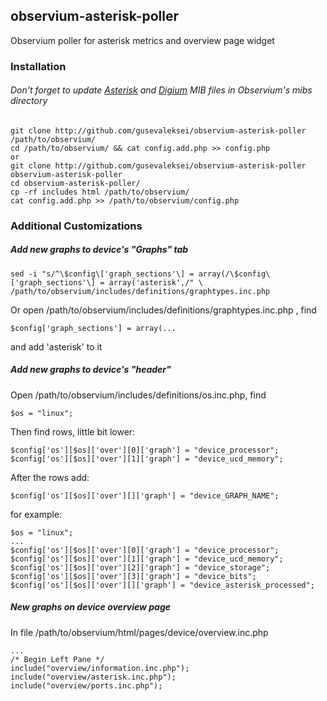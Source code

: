 ## observium-asterisk-poller
Observium poller for asterisk metrics and overview page widget


### Installation
###### Don't forget to update [Asterisk](https://wiki.asterisk.org/wiki/display/AST/Asterisk+MIB+Definitions) and [Digium](https://wiki.asterisk.org/wiki/display/AST/Digium+MIB+Definitions) MIB files in Observium's mibs directory

    git clone http://github.com/gusevaleksei/observium-asterisk-poller /path/to/observium/
    cd /path/to/observium/ && cat config.add.php >> config.php
    or
    git clone http://github.com/gusevaleksei/observium-asterisk-poller observium-asterisk-poller
    cd observium-asterisk-poller/
    cp -rf includes html /path/to/observium/
    cat config.add.php >> /path/to/observium/config.php

### Additional Customizations

##### Add new graphs to device's "Graphs" tab

    sed -i "s/^\$config\['graph_sections'\] = array(/\$config\['graph_sections'\] = array('asterisk',/" \
    /path/to/observium/includes/definitions/graphtypes.inc.php

Or open /path/to/observium/includes/definitions/graphtypes.inc.php , find

    $config['graph_sections'] = array(...

and add 'asterisk' to it

##### Add new graphs to device's "header"

Open /path/to/observium/includes/definitions/os.inc.php, find

    $os = "linux";

Then find rows, little bit lower:

    $config['os'][$os]['over'][0]['graph'] = "device_processor";
    $config['os'][$os]['over'][1]['graph'] = "device_ucd_memory";

After the rows add:

    $config['os'][$os]['over'][]['graph'] = "device_GRAPH_NAME";

for example:

    $os = "linux";
    ...
    $config['os'][$os]['over'][0]['graph'] = "device_processor";
    $config['os'][$os]['over'][1]['graph'] = "device_ucd_memory";
    $config['os'][$os]['over'][2]['graph'] = "device_storage";
    $config['os'][$os]['over'][3]['graph'] = "device_bits";
    $config['os'][$os]['over'][]['graph'] = "device_asterisk_processed";


##### New graphs on device overview page

In file /path/to/observium/html/pages/device/overview.inc.php

    ...
    /* Begin Left Pane */
    include("overview/information.inc.php");
    include("overview/asterisk.inc.php");
    include("overview/ports.inc.php");


